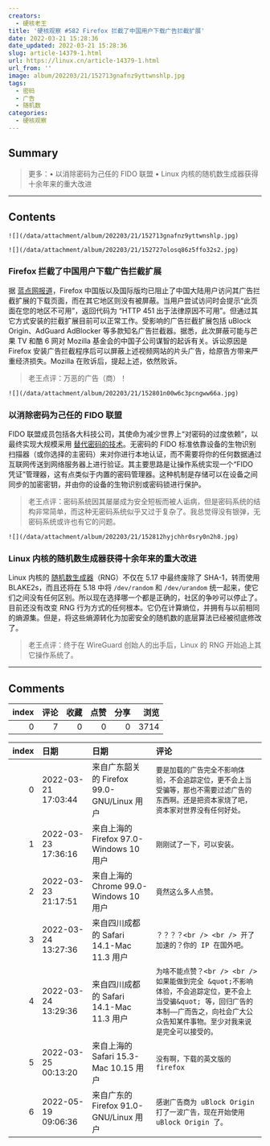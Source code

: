 ```yaml
---
creators:
  - 硬核老王
title: '硬核观察 #582 Firefox 拦截了中国用户下载广告拦截扩展'
date: 2022-03-21 15:28:36
date_updated: 2022-03-21 15:28:36
slug: article-14379-1.html
url: https://linux.cn/article-14379-1.html
url_from: ''
image: album/202203/21/152713gnafnz9yttwnshlp.jpg
tags:
  - 密码
  - 广告
  - 随机数
categories:
  - 硬核观察
---
```


## Summary

> 更多：• 以消除密码为己任的 FIDO 联盟 • Linux 内核的随机数生成器获得十余年来的重大改进

***

<!-- more -->

## Contents

`![](/data/attachment/album/202203/21/152713gnafnz9yttwnshlp.jpg)`

`![](/data/attachment/album/202203/21/152727olosq86z5ffo32s2.jpg)`

### Firefox 拦截了中国用户下载广告拦截扩展

据 [蓝点网报道](https://www.landian.vip/archives/93097.html)，Firefox 中国版以及国际版均已阻止了中国大陆用户访问其广告拦截扩展的下载页面，而在其它地区则没有被屏蔽。当用户尝试访问时会提示“此页面在您的地区不可用”，返回代码为 “HTTP 451 出于法律原因不可用”。但通过其它方式安装的拦截扩展目前可以正常工作。受影响的广告拦截扩展包括 uBlock Origin、AdGuard AdBlocker 等多款知名广告拦截器。据悉，此次屏蔽可能与芒果 TV 和酷 6 网对 Mozilla 基金会的中国子公司谋智的起诉有关。诉讼原因是 Firefox 安装广告拦截程序后可以屏蔽上述视频网站的片头广告，给原告方带来严重经济损失。Mozilla 在败诉后，提起上述，依然败诉。

> 
> 老王点评：万恶的广告（商）！
> 
> 
> 

`![](/data/attachment/album/202203/21/152801n00w6c3pcngww66a.jpg)`

### 以消除密码为己任的 FIDO 联盟

FIDO 联盟成员包括各大科技公司，其使命为减少世界上“对密码的过度依赖”，以最终实现大规模采用 [替代密码的技术](https://arstechnica.com/information-technology/2022/03/a-big-bet-to-kill-the-password-for-good/)。无密码的 FIDO 标准依靠设备的生物识别扫描器（或你选择的主密码）来对你进行本地认证，而不需要将你的任何数据通过互联网传送到网络服务器上进行验证。其主要思路是让操作系统实现一个“FIDO 凭证”管理器，这有点类似于内置的密码管理器。这种机制是存储可以在设备之间同步的加密密钥，并由你的设备的生物识别或密码锁进行保护。

> 
> 老王点评：密码系统因其屡屡成为安全短板而被人诟病，但是密码系统的结构非常简单，而这种无密码系统似乎又过于复杂了。我总觉得没有银弹，无密码系统或许也有它的问题。
> 
> 
> 

`![](/data/attachment/album/202203/21/152812hyjchhr0sry0n2h8.jpg)`

### Linux 内核的随机数生成器获得十余年来的重大改进

Linux 内核的 [随机数生成器](https://www.phoronix.com/scan.php?page=news_item&px=Linux-5.18-RNG)（RNG）不仅在 5.17 中最终废除了 SHA-1，转而使用 BLAKE2s，而且还将在 5.18 中将 `/dev/random` 和 `/dev/urandom` 统一起来，使它们之间没有任何区别。所以现在选择哪一个都是正确的，社区的争吵可以停止了。目前还没有改变 RNG 行为方式的任何根本。它仍在计算熵位，并拥有与以前相同的熵源集。但是，将这些熵源转化为加密安全的随机数的底层算法已经被彻底修改了。

> 
> 老王点评：终于在 WireGuard 创始人的出手后，Linux 的 RNG 开始追上其它操作系统了。
> 
> 
>

***

## Comments


|   index |   评论 |   收藏 |   点赞 |   分享 |   浏览 |
|--------:|-------:|-------:|-------:|-------:|-------:|
|       0 |      7 |      0 |      0 |      0 |   3714 |

|   index | 日期                | 日期                                       | 评论                                                                                                                                                                                       |
|--------:|:--------------------|:-------------------------------------------|:-------------------------------------------------------------------------------------------------------------------------------------------------------------------------------------------|
|       0 | 2022-03-21 17:03:44 | 来自广东韶关的 Firefox 99.0-GNU/Linux 用户 | `要是加载的广告完全不影响体验，不会追踪定位，更不会上当受骗等，那也不需要过滤广告的东西啊。还是把资本家烧了吧，资本家对世界没有任何好处。`                                                 |
|       1 | 2022-03-23 17:36:16 | 来自上海的 Firefox 97.0-Windows 10 用户    | `刚刚试了一下，可以安装。`                                                                                                                                                                 |
|       2 | 2022-03-23 21:17:51 | 来自上海的 Chrome 99.0-Windows 10 用户     | `竟然这么多人点赞。`                                                                                                                                                                       |
|       3 | 2022-03-24 13:27:36 | 来自四川成都的 Safari 14.1-Mac 11.3 用户   | `？？？？<br /> <br /> 开了加速的？你的 IP 在国外吧。`                                                                                                                                     |
|       4 | 2022-03-24 13:29:36 | 来自四川成都的 Safari 14.1-Mac 11.3 用户   | `为啥不能点赞？<br /> <br /> 如果能做到完全 &quot;不影响体验，不会追踪定位，更不会上当受骗&quot; 等，回归广告的本制——广而告之，向社会广大公众告知某件事物。至少对我来说是完全可以接受的。` |
|       5 | 2022-03-25 00:13:20 | 来自上海的 Safari 15.3-Mac 10.15 用户      | `没有啊，下载的英文版的firefox`                                                                                                                                                            |
|       6 | 2022-05-19 09:06:36 | 来自广东的 Firefox 91.0-GNU/Linux 用户     | `感谢广告商为 uBlock Origin 打了一波广告，现在开始使用 uBlock Origin 了。`                                                                                                                 |

